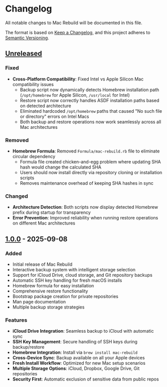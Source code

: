 # Changelog

All notable changes to Mac Rebuild will be documented in this file.

The format is based on [Keep a Changelog](https://keepachangelog.com/en/1.0.0/),
and this project adheres to [Semantic Versioning](https://semver.org/spec/v2.0.0.html).

## [Unreleased]

### Fixed
- **Cross-Platform Compatibility**: Fixed Intel vs Apple Silicon Mac compatibility issues
  - Backup script now dynamically detects Homebrew installation path (`/opt/homebrew` for Apple Silicon, `/usr/local` for Intel)
  - Restore script now correctly handles ASDF installation paths based on detected architecture
  - Eliminated hardcoded `/opt/homebrew` paths that caused "No such file or directory" errors on Intel Macs
  - Both backup and restore operations now work seamlessly across all Mac architectures

### Removed
- **Homebrew Formula**: Removed `Formula/mac-rebuild.rb` file to eliminate circular dependency
  - Formula file created chicken-and-egg problem where updating SHA hash would change the calculated SHA
  - Users should now install directly via repository cloning or installation scripts
  - Removes maintenance overhead of keeping SHA hashes in sync

### Changed
- **Architecture Detection**: Both scripts now display detected Homebrew prefix during startup for transparency
- **Error Prevention**: Improved reliability when running restore operations on different Mac architectures

## [1.0.0] - 2025-09-08

### Added
- Initial release of Mac Rebuild
- Interactive backup system with intelligent storage selection
- Support for iCloud Drive, cloud storage, and Git repository backups
- Automatic SSH key handling for fresh macOS installs
- Homebrew formula for easy installation
- Comprehensive restore functionality
- Bootstrap package creation for private repositories
- Man page documentation
- Multiple backup storage strategies

### Features
- **iCloud Drive Integration**: Seamless backup to iCloud with automatic sync
- **SSH Key Management**: Secure handling of SSH keys during backup/restore
- **Homebrew Integration**: Install via `brew install mac-rebuild`
- **Cross-Device Sync**: Backup available on all your Apple devices
- **Fresh Install Workflow**: Optimized for new Mac setup scenarios
- **Multiple Storage Options**: iCloud, Dropbox, Google Drive, Git repositories
- **Security First**: Automatic exclusion of sensitive data from public repos

[Unreleased]: https://github.com/jtanium/mac-rebuild/compare/v1.0.0...HEAD
[1.0.0]: https://github.com/jtanium/mac-rebuild/releases/tag/v1.0.0
[Unreleased]: https://github.com/jtanium/mac-rebuild/compare/v1.0.6...HEAD
[1.0.6]: https://github.com/jtanium/mac-rebuild/compare/v1.0.0...v1.0.6
